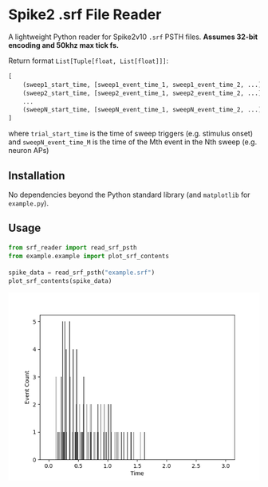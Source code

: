 # Spike2 .srf File Reader

A lightweight Python reader for Spike2v10 `.srf` PSTH files. **Assumes 32-bit encoding and 50khz max tick fs.**

Return format `List[Tuple[float, List[float]]]`:
```python
[
    (sweep1_start_time, [sweep1_event_time_1, sweep1_event_time_2, ...]),
    (sweep2_start_time, [sweep2_event_time_1, sweep2_event_time_2, ...]),
    ...
    (sweepN_start_time, [sweepN_event_time_1, sweepN_event_time_2, ...])
]
```
where `trial_start_time` is the time of sweep triggers (e.g. stimulus onset)
and `sweepN_event_time_M` is the time of the Mth event in the Nth sweep (e.g. neuron APs)

## Installation

No dependencies beyond the Python standard library (and `matplotlib` for `example.py`).

## Usage

```python
from srf_reader import read_srf_psth
from example.example import plot_srf_contents

spike_data = read_srf_psth("example.srf")
plot_srf_contents(spike_data)
```
![PSTH Histogram](example/example.png)
